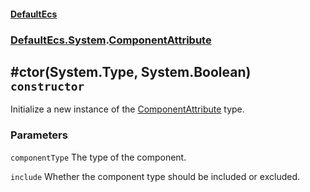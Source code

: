 #### [DefaultEcs](./DefaultEcs.md 'DefaultEcs')
### [DefaultEcs.System](./DefaultEcs.md#DefaultEcs-System 'DefaultEcs.System').[ComponentAttribute](./DefaultEcs-System-ComponentAttribute.md 'DefaultEcs.System.ComponentAttribute')
## #ctor(System.Type, System.Boolean) `constructor`
Initialize a new instance of the [ComponentAttribute](./DefaultEcs-System-ComponentAttribute.md 'DefaultEcs.System.ComponentAttribute') type.
### Parameters

<a name='DefaultEcs-System-ComponentAttribute--ctor(System-Type-_System-Boolean)-componentType'></a>
`componentType`
The type of the component.

<a name='DefaultEcs-System-ComponentAttribute--ctor(System-Type-_System-Boolean)-include'></a>
`include`
Whether the component type should be included or excluded.
